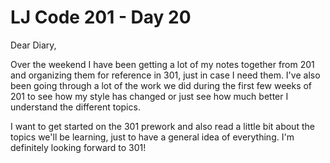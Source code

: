 # LJ Code 201 - Day 20

Dear Diary,

Over the weekend I have been getting a lot of my notes together from 201 and organizing them for reference in 301, just in case I need them. I've also been going through a lot of the work we did during the first few weeks of 201 to see how my style has changed or just see how much better I understand the different topics.

I want to get started on the 301 prework and also read a little bit about the topics we'll be learning, just to have a general idea of everything. I'm definitely looking forward to 301!
